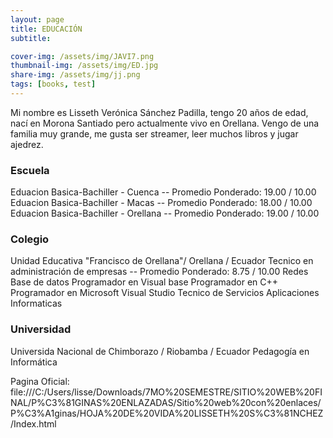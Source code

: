 ```yaml
---
layout: page
title: EDUCACIÓN
subtitle: 

cover-img: /assets/img/JAVI7.png
thumbnail-img: /assets/img/ED.jpg
share-img: /assets/img/jj.png
tags: [books, test]
---
```

Mi nombre es Lisseth Verónica Sánchez Padilla, tengo 20 años de edad, nací en Morona Santiado pero actualmente vivo en Orellana. Vengo de una familia muy grande, me gusta ser streamer, leer muchos libros y jugar ajedrez.

### Escuela

Eduacion Basica-Bachiller - Cuenca -- Promedio Ponderado: 19.00 / 10.00
Eduacion Basica-Bachiller - Macas -- Promedio Ponderado: 18.00 / 10.00
Eduacion Basica-Bachiller - Orellana -- Promedio Ponderado: 19.00 / 10.00


### Colegio
Unidad Educativa "Francisco de Orellana"/ Orellana / Ecuador
Tecnico en administración de empresas  -- Promedio Ponderado: 8.75 / 10.00
Redes
Base de datos
Programador en Visual base
Programador en C++
Programador en Microsoft Visual Studio
Tecnico de Servicios Aplicaciones Informaticas

### Universidad
Universida Nacional de Chimborazo / Riobamba / Ecuador
Pedagogía en Informática

Pagina Oficial: file:///C:/Users/lisse/Downloads/7MO%20SEMESTRE/SITIO%20WEB%20FINAL/P%C3%81GINAS%20ENLAZADAS/Sitio%20web%20con%20enlaces/P%C3%A1ginas/HOJA%20DE%20VIDA%20LISSETH%20S%C3%81NCHEZ/Index.html



